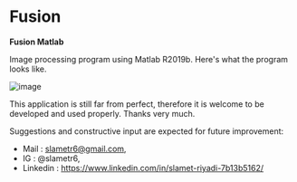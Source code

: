 # Fusion
**Fusion Matlab**

Image processing program using Matlab R2019b. Here's what the program looks like.

![image](https://user-images.githubusercontent.com/53107522/128509722-8e115489-0cd3-45f6-8e2c-84828b5461ab.png)

This application is still far from perfect, therefore it is welcome to be developed and used properly. Thanks very much.

Suggestions and constructive input are expected for future improvement:
* Mail : slametr6@gmail.com, 
* IG : @slametr6, 
* Linkedin : https://www.linkedin.com/in/slamet-riyadi-7b13b5162/
